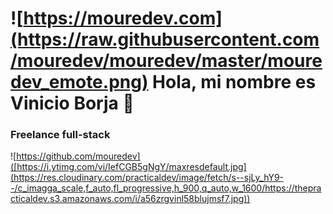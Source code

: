 # ![https://mouredev.com](https://raw.githubusercontent.com/mouredev/mouredev/master/mouredev_emote.png) Hola, mi nombre es Vinicio Borja 👋
### Freelance full-stack

![https://github.com/mouredev]([https://i.ytimg.com/vi/IefCGB5gNgY/maxresdefault.jpg](https://res.cloudinary.com/practicaldev/image/fetch/s--sjLy_hY9--/c_imagga_scale,f_auto,fl_progressive,h_900,q_auto,w_1600/https://thepracticaldev.s3.amazonaws.com/i/a56zrgvinl58blujmsf7.jpg))
